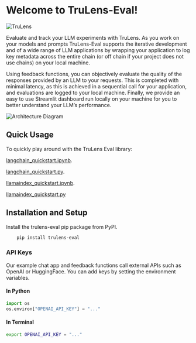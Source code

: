 # Welcome to TruLens-Eval!

![TruLens](https://www.trulens.org/Assets/image/Neural_Network_Explainability.png)

Evaluate and track your LLM experiments with TruLens. As you work on your models and prompts TruLens-Eval supports the iterative development and of a wide range of LLM applications by wrapping your application to log key metadata across the entire chain (or off chain if your project does not use chains) on your local machine.

Using feedback functions, you can objectively evaluate the quality of the responses provided by an LLM to your requests. This is completed with minimal latency, as this is achieved in a sequential call for your application, and evaluations are logged to your local machine. Finally, we provide an easy to use Streamlit dashboard run locally on your machine for you to better understand your LLM’s performance.

![Architecture Diagram](https://www.trulens.org/Assets/image/TruLens_Architecture.png)

## Quick Usage

To quickly play around with the TruLens Eval library:

[langchain_quickstart.ipynb](https://github.com/truera/trulens/blob/releases/rc-trulens-eval-0.4.0/trulens_eval/examples/quickstart.ipynb).

[langchain_quickstart.py](https://github.com/truera/trulens/blob/releases/rc-trulens-eval-0.4.0/trulens_eval/examples/quickstart.py).

[llamaindex_quickstart.ipynb](https://github.com/truera/trulens/blob/releases/rc-trulens-eval-0.4.0/trulens_eval/examples/frameworks/llama_index/llama_index_quickstart.ipynb).

[llamaindex_quickstart.py](https://github.com/truera/trulens/blob/releases/rc-trulens-eval-0.4.0/trulens_eval/examples/llama_index_quickstart.py)



## Installation and Setup

Install the trulens-eval pip package from PyPI.

```bash
    pip install trulens-eval
```

### API Keys

Our example chat app and feedback functions call external APIs such as OpenAI or HuggingFace. You can add keys by setting the environment variables. 

#### In Python

```python
import os
os.environ["OPENAI_API_KEY"] = "..."
```

#### In Terminal

```bash
export OPENAI_API_KEY = "..."
```
